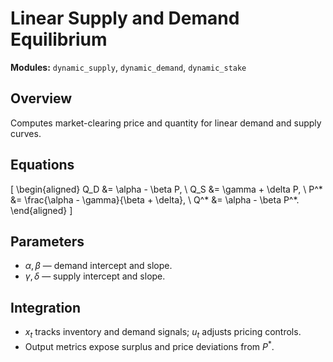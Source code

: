 # Linear Supply and Demand Equilibrium

**Modules:** `dynamic_supply`, `dynamic_demand`, `dynamic_stake`

## Overview

Computes market-clearing price and quantity for linear demand and supply curves.

## Equations

\[
\begin{aligned}
Q_D &= \alpha - \beta P, \\
Q_S &= \gamma + \delta P, \\
P^* &= \frac{\alpha - \gamma}{\beta + \delta}, \\
Q^* &= \alpha - \beta P^*.
\end{aligned}
\]

## Parameters

- $\alpha, \beta$ — demand intercept and slope.
- $\gamma, \delta$ — supply intercept and slope.

## Integration

- $x_t$ tracks inventory and demand signals; $u_t$ adjusts pricing controls.
- Output metrics expose surplus and price deviations from $P^*$.
